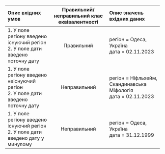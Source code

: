 | Опис вхідних умов                                                                    | Правильний/неправильний клас еквівалентності | Опис значень вхідних даних                                        |
| :----------------------------------------------------------------------------------- | :------------------------------------------: | :---------------------------------------------------------------- |
| 1. У поле регіону введено існуючий регіон <br>2. У поле дати введено поточну дату    |                  Правильний                  | регіон = Одеса, Україна <br>дата = 02.11.2023                     |
| 1. У поле регіону введено неіснуючий регіон <br>2. У поле дати введено поточну дату  |                 Неправильний                 | регіон = Ніфльхейм, Скандинавська Міфологія <br>дата = 02.11.2023 |
| 1. У поле регіону введено існуючий регіон <br>2. У поле дати введено дату у минулому |                 Неправильний                 | регіон = Одеса, Україна <br>дата = 31.12.1999                     |
